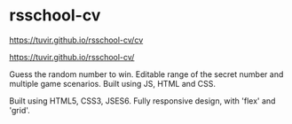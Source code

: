 # rsschool-cv

https://tuvir.github.io/rsschool-cv/cv

https://tuvir.github.io/rsschool-cv/

Guess the random number to win. Editable range of the
secret number and multiple game scenarios. Built using
JS, HTML and CSS.

Built using HTML5, CSS3, JSES6. Fully responsive design,
with 'flex' and 'grid'.

